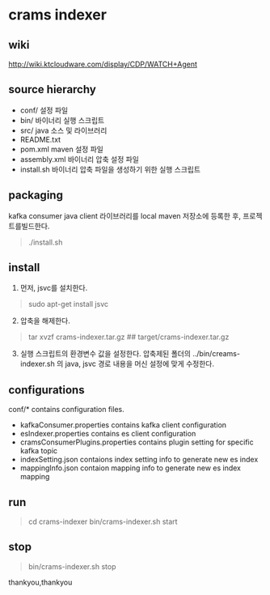 crams indexer
=============

wiki
----
http://wiki.ktcloudware.com/display/CDP/WATCH+Agent

source hierarchy
----------------
- conf/
설정 파일
- bin/
바이너리 실행 스크립트
- src/
java 소스 및 라이브러리
- README.txt
- pom.xml
maven 설정 파일
- assembly.xml
바이너리 압축 설정 파일
- install.sh
바이너리 압축 파일을 생성하기 위한 실행 스크립트

packaging
---------
kafka consumer java client 라이브러리를 local maven 저장소에 등록한 후, 프로젝트를빌드한다.
>./install.sh


install
-------
1. 먼저, jsvc를 설치한다. 
>sudo apt-get install jsvc

2. 압축을 해제한다. 
>tar xvzf crams-indexer.tar.gz    ## target/crams-indexer.tar.gz

3. 실행 스크립트의 환경변수 값을 설정한다. 
압축제된 폴더의 ../bin/creams-indexer.sh 의 java, jsvc 경로 내용을 머신 설정에 맞게 수정한다. 

configurations
--------------
conf/* contains configuration files.  
  - kafkaConsumer.properties contains kafka client configuration  
  - esIndexer.properties contains es client configuration  
  - cramsConsumerPlugins.properties contains plugin setting for specific kafka topic  
  - indexSetting.json contaions index setting info to generate new es index  
  - mappingInfo.json contaion mapping info to generate new es index mapping  

run
---
>cd crams-indexer
>bin/crams-indexer.sh start

stop
----
>bin/crams-indexer.sh stop

thankyou,thankyou
